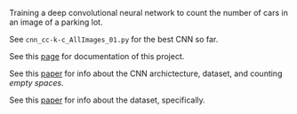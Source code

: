 Training a deep convolutional neural network to count the number of cars in an image of a parking lot.

See `cnn_cc-k-c_AllImages_01.py` for the best CNN so far.

See this [page](http://jacobbeauchamp.com/computerVision.html) for documentation of this project.

See this [paper](http://cs231n.stanford.edu/reports/2016/pdfs/280_Report.pdf) for info about the CNN archictecture, dataset, and counting *empty spaces*.

See this [paper](http://www.inf.ufpr.br/lesoliveira/download/pklot-readme.pdf) for info about the dataset, specifically.

